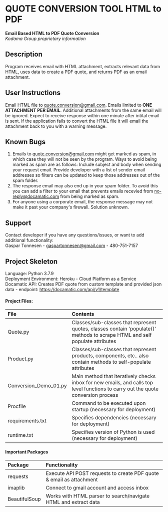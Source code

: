 # QUOTE CONVERSION TOOL HTML to PDF
**Email Based HTML to PDF Quote Conversion**<br />
*Kodama Group proprietary information* 

## Description
Program receives email with HTML attachment, extracts relevant data from HTML, uses data to create a PDF quote, and returns PDF as an email attachment. 

## User Instructions
Email HTML file to <quote.conversion@gmail.com>. Emails limited to **ONE ATTACHMENT PER EMAIL**. Additional attachments from the same email will be ignored. Expect to receive response within one minute after intital email is sent. If the application fails to convert the HTML file it will email the attachment back to you with a warning message. 

## Known Bugs
1. Emails to <quote.conversion@gmail.com> might get marked as spam, in which case they will not be seen by the program. Ways to avoid being marked as spam are as follows: Include subject and body when sending your request email. Provide developer with a list of sender email addresses so filters can be updated to keep those addresses out of the spam folder.  
2. The response email may also end up in your spam folder. To avoid this you can add a filter to your email that prevents emails recevied from <no-reply@docamatic.com> from being marked as spam.   
3. For anyone using a corporate email, the response message may not make it past your company's firewall. Solution unknown. 

## Support
Contact developer if you have any questions/issues, or want to add additional functionality: <br />Gaspar Tonnesen - gaspartonnesen@gmail.com - 480-751-7157

## Project Skeleton 
Language: Python 3.7.9<br />
Deployment Environment: Heroku - Cloud Platform as a Service <br />
Docamatic API: Creates PDF quote from custom template and provided json data - endpoint: https://docamatic.com/api/v1/template 
#### Project Files:
File  | Contents 
:------------ | :------------
Quote.py | Classes/sub-classes that represent quotes, classes contain 'populate()' methods to scrape HTML and self populate attributes
Product.py | Classes/sub-classes that represent products, components, etc.. also contain methods to self-populate attributes
Conversion_Demo_01.py | Main method that iteratively checks inbox for new emails, and calls top level functions to carry out the quote conversion process
Procfile | Command to be executed upon startup (necessary for deployment) 
requirements.txt | Specifies dependencies (necessary for deployment)
runtime.txt | Specifies version of Python is used (necessary for deployment)
#### Important Packages 
Package  | Functionality
:------------ | :------------
requests  | Execute API POST requests to create PDF quote & email as attachment 
imaplib  | Connect to gmail account and access inbox   
BeautifulSoup | Works with HTML parser to search/navigate HTML and extract data  


